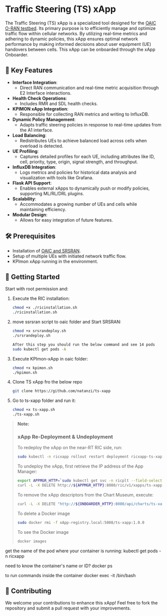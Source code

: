 # Traffic Steering (TS) xApp

The Traffic Steering (TS) xApp is a specialized tool designed for the [OAIC O-RAN testbed](https://www.openaicellular.org/). Its primary purpose is to efficiently manage and optimize traffic flow within cellular networks. By utilizing real-time metrics and adhering to dynamic policies, this xApp ensures optimal network performance by making informed decisions about user equipment (UE) handovers between cells. 
This xApp can be onboarded through the xApp Onboarder.

## 🌟 Key Features

- **Interface Integration**: 
  - Direct RAN communication and real-time metric acquisition through E2 Interface interactions.
- **Health Check Operations**: 
  - Includes RMR and SDL health checks.
- **KPIMON xApp Integration**:
  - Responsible for collecting RAN metrics and writing to InfluxDB.
- **Dynamic Policy Management**:
  - Adapts traffic steering policies in response to real-time updates from the A1 interface.
- **Load Balancing**:
  - Redistributes UEs to achieve balanced load across cells when overload is detected.
- **UE Profiling**:
  - Captures detailed profiles for each UE, including attributes like ID, cell, priority, type, origin, signal strength, and throughput.
- **InfluxDB Integration**:
  - Logs metrics and policies for historical data analysis and visualization with tools like Grafana.
- **Flask API Support**:
  - Enables external xApps to dynamically push or modify policies, supporting ML/RL/DRL plugins.
- **Scalability**:
  - Accommodates a growing number of UEs and cells while maintaining efficiency.
- **Modular Design**:
  - Allows for easy integration of future features.

## 🛠 Prerequisites

- Installation of [OAIC and SRSRAN](https://openaicellular.github.io/oaic/).
- Setup of multiple UEs with initiated network traffic flow.
- KPImon xApp running in the environment.

## 🚀 Getting Started
Start with root permission and:

1. Execute the RIC installation:
   ```bash
   chmod +x ./ricinstallation.sh
   ./ricinstallation.sh
2. move ssrsran script to oaic folder and Start SRSRAN:
   ```bash
   chmod +x srsrandeploy.sh
   ./srsrandeploy.sh

   After this step you should run the below command and see 14 pods
   sudo kubectl get pods -A
3. Execute KPImon-xApp in oaic folder:
   ```bash
   chmod +x kpimon.sh
   ./kpimon.sh
4. Clone TS xApp fro the below repo
   ```bash
   git clone https://github.com/natanzi/ts-xapp
   
5. Go to ts-xapp folder and run it:
   ```bash
   chmod +x ts-xapp.sh
   ./ts-xapp.sh

> **Note:**
> 
> ### xApp Re-Deployment & Undeployment
> To redeploy the xApp on the near-RT RIC side, run:
> ```bash
> sudo kubectl -n ricxapp rollout restart deployment ricxapp-ts-xapp
> ```
> To undeploy the xApp, first retrieve the IP address of the App Manager:
> ```bash
> export APPMGR_HTTP=`sudo kubectl get svc -n ricplt --field-selector metadata.name=service-ricplt-appmgr-http -o jsonpath='{.items[0].spec.clusterIP}'`
> curl -L -X DELETE http://${APPMGR_HTTP}:8080/ric/v1/xapps/ts-xapp
> ```
> To remove the xApp descriptors from the Chart Museum, execute:
> ```bash
> curl -L -X DELETE "http://${ONBOARDER_HTTP}:8080/api/charts/ts-xapp/1.0.0"
> ```
> To delete a Docker image
> ```bash
> sudo docker rmi -f xApp-registry.local:5008/ts-xapp:1.0.0
> ```
> To see the Docker image
> ```bash
> docker images

get the name of the pod where your container is running:
kubectl get pods -n ricxapp

 need to know the container's name or ID?
 docker ps
 
to run commands inside the container
 docker exec -it <container-name-or-id> /bin/bash


## 🤝 Contributing
We welcome your contributions to enhance this xApp! Feel free to fork the repository and submit a pull request with your improvements.
